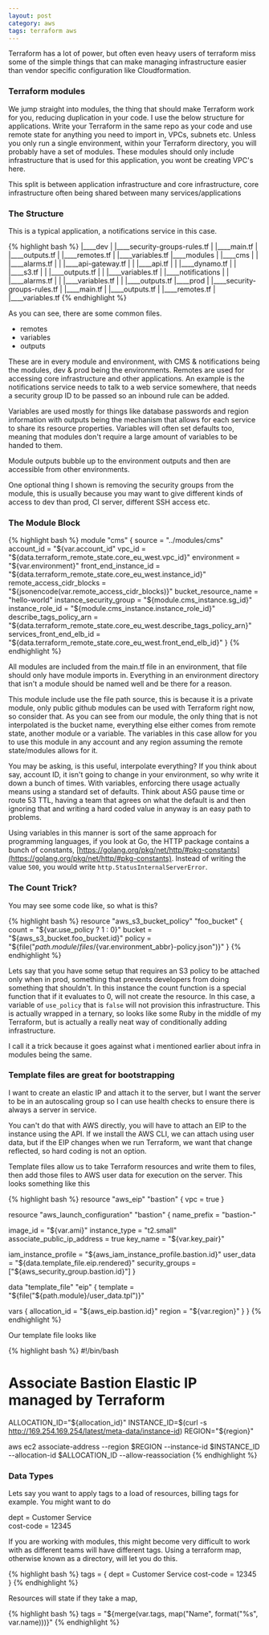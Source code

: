 ```yaml
---
layout: post
category: aws
tags: terraform aws
---
```


Terraform has a lot of power, but often even heavy users of terraform miss some of the simple things that can make managing infrastructure easier than vendor specific configuration like Cloudformation.

### Terraform modules

We jump straight into modules, the thing that should make Terraform work for you, reducing duplication in your code.  I use the below structure for applications.  Write your Terraform in the same repo as your code and use remote state for anything you need to import in, VPCs, subnets etc.  Unless you only run a single environment, within your Terraform directory, you will probably have a set of modules.  These modules should only include infrastructure that is used for this application, you wont be creating VPC's here.

This split is between application infrastructure and core infrastructure, core infrastructure often being shared between many services/applications

### The Structure

This is a typical application, a notifications service in this case.

{% highlight bash %}
|____dev
| |____security-groups-rules.tf
| |____main.tf
| |____outputs.tf
| |____remotes.tf
| |____variables.tf
|____modules
| |____cms
| | |____alarms.tf
| | |____api-gateway.tf
| | |____api.tf
| | |____dynamo.tf
| | |____s3.tf
| | |____outputs.tf
| | |____variables.tf
| |____notifications
| | |____alarms.tf
| | |____variables.tf
| | |____outputs.tf
|____prod
| |____security-groups-rules.tf
| |____main.tf
| |____outputs.tf
| |____remotes.tf
| |____variables.tf
{% endhighlight %}

As you can see, there are some common files.  

 - remotes
 - variables
 - outputs

These are in every module and environment, with CMS & notifications being the modules, dev & prod being the environments.  Remotes are used for accessing core infrastructure and other applications.  An example is the notifications service needs to talk to a web service somewhere, that needs a security group ID to be passed so an inbound rule can be added.  

Variables are used mostly for things like database passwords and region information with outputs being the mechanism that allows for each service to share its resource properties.  Variables will often set defaults too, meaning that modules don't require a large amount of variables to be handed to them.  

Module outputs bubble up to the environment outputs and then are accessible from other environments.

One optional thing I shown is removing the security groups from the module, this is usually because you may want to give different kinds of access to dev than prod, CI server, different SSH access etc.  

### The Module Block
{% highlight bash %}
module "cms" {
  source                    = "../modules/cms"
  account_id                = "${var.account_id"
  vpc_id                    = "${data.terraform_remote_state.core_eu_west.vpc_id}"
  environment               = "${var.environment}"
  front_end_instance_id     = "${data.terraform_remote_state.core_eu_west.instance_id}"
  remote_access_cidr_blocks = "${jsonencode(var.remote_access_cidr_blocks)}"
  bucket_resource_name      = "hello-world"
  instance_security_group   = "${module.cms_instance.sg_id}"
  instance_role_id          = "${module.cms_instance.instance_role_id}"
  describe_tags_policy_arn  = "${data.terraform_remote_state.core_eu_west.describe_tags_policy_arn}"
  services_front_end_elb_id = "${data.terraform_remote_state.core_eu_west.front_end_elb_id}"
}
{% endhighlight %}


All modules are included from the main.tf file in an environment, that file should only have module imports in.  Everything in an environment directory that isn't a module should be named well and be there for a reason.  

This module include use the file path source, this is because it is a private module, only public github modules can be used with Terraform right now, so consider that.  As you can see from our module, the only thing that is not interpolated is the bucket name, everything else either comes from remote state, another module or a variable.  The variables in this case allow for you to use this module in any account and any region assuming the remote state/modules allows for it.

You may be asking, is this useful, interpolate everything?  If you think about say, account ID, it isn't going to change in your environment, so why write it down a bunch of times.  With variables, enforcing there usage actually means using a standard set of defaults.  Think about ASG pause time or route 53 TTL, having a team that agrees on what the default is and then ignoring that and writing a hard coded value in anyway is an easy path to problems.  

Using variables in this manner is sort of the same approach for programming languages, if you look at Go, the HTTP package contains a bunch of constants, [https://golang.org/pkg/net/http/#pkg-constants](https://golang.org/pkg/net/http/#pkg-constants).  Instead of writing the value `500`, you would write `http.StatusInternalServerError`.  

### The Count Trick?

You may see some code like, so what is this?

{% highlight bash %}
resource "aws_s3_bucket_policy" "foo_bucket" {
  count  = "${var.use_policy ? 1 : 0}"
  bucket = "${aws_s3_bucket.foo_bucket.id}"
  policy = "${file("${path.module}/files/${var.environment_abbr}-policy.json")}"
}
{% endhighlight %}


Lets say that you have some setup that requires an S3 policy to be attached only when in prod, something that prevents developers from doing something that shouldn't.  In this instance the count function is a special function that if it evaluates to 0, will not create the resource.  In this case, a variable of `use_policy` that is `false` will not provision this infrastructure.  This is actually wrapped in a ternary, so looks like some Ruby in the middle of my Terraform, but is actually a really neat way of conditionally adding infrastructure.  

I call it a trick because it goes against what i mentioned earlier about infra in modules being the same.

### Template files are great for bootstrapping

I want to create an elastic IP and attach it to the server, but I want the server to be in an autoscaling group so I can use health checks to ensure there is always a server in service.  

You can't do that with AWS directly, you will have to attach an EIP to the instance using the API.  If we install the AWS CLI, we can attach using user data, but if the EIP changes when we run Terraform, we want that change reflected, so hard coding is not an option.  

Template files allow us to take Terraform resources and write them to files, then add those files to AWS user data for execution on the server.  This looks something like this

{% highlight bash %}
resource "aws_eip" "bastion" {
  vpc = true
}

resource "aws_launch_configuration" "bastion" {
  name_prefix = "bastion-"

  image_id                    = "${var.ami}"
  instance_type               = "t2.small"
  associate_public_ip_address = true
  key_name                    = "${var.key_pair}"

  iam_instance_profile = "${aws_iam_instance_profile.bastion.id}"
  user_data            = "${data.template_file.eip.rendered}"
  security_groups      = ["${aws_security_group.bastion.id}"]
}

data "template_file" "eip" {
  template = "${file("${path.module}/user_data.tpl")}"

  vars {
    allocation_id = "${aws_eip.bastion.id}"
    region        = "${var.region}"
  }
}
{% endhighlight %}

Our template file looks like

{% highlight bash %}
#!/bin/bash

# Associate Bastion Elastic IP managed by Terraform
ALLOCATION_ID="${allocation_id}"
INSTANCE_ID=$(curl -s http://169.254.169.254/latest/meta-data/instance-id)
REGION="${region}"

aws ec2 associate-address --region $REGION --instance-id $INSTANCE_ID --allocation-id $ALLOCATION_ID --allow-reassociation
{% endhighlight %}

### Data Types

Lets say you want to apply tags to a load of resources, billing tags for example.  You might want to do

dept      = Customer Service  
cost-code = 12345

If you are working with modules, this might become very difficult to work with as different teams will have different tags.  Using a terraform map, otherwise known as a directory, will let you do this.

{% highlight bash %}
tags = {
  dept      = Customer Service
  cost-code = 12345  
}
{% endhighlight %}

Resources will state if they take a map,

{% highlight bash %}
tags = "${merge(var.tags, map("Name", format("%s", var.name)))}"
{% endhighlight %}
